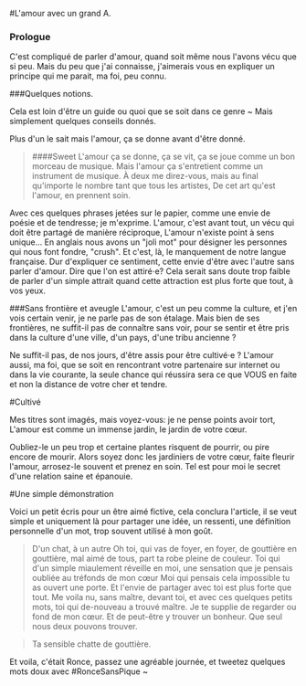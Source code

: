#L'amour avec un grand A.


### Prologue

C'est compliqué de parler d'amour, quand soit même nous l'avons vécu que si peu. Mais du peu que j'ai connaisse, j'aimerais vous en expliquer un principe qui me parait, ma foi, peu connu.


###Quelques notions.

Cela est loin d'être un guide ou quoi que se soit dans ce genre ~
Mais simplement quelques conseils donnés.

Plus d'un le sait mais l'amour, ça se donne avant d'être donné.

>####Sweet
>L'amour ça se donne, ça se vit, ça se joue comme un bon morceau de musique.
>Mais l'amour ça s'entretient comme un instrument de musique. 
>À deux me direz-vous, mais au final qu'importe le nombre tant que tous les artistes,
>De cet art qu'est l'amour, en prennent soin.

Avec ces quelques phrases jetées sur le papier, comme une envie de poésie et de tendresse; je m'exprime.
L'amour, c'est avant tout, un vécu qui doit être partagé de manière réciproque, L'amour n'existe point à sens unique…
En anglais nous avons un "joli mot" pour désigner les personnes qui nous font fondre, "crush".
Et c'est, là, le manquement de notre langue française. Dur d'expliquer ce sentiment, cette envie d'être avec l'autre sans parler d'amour. Dire que l'on est attiré⋅e? Cela serait sans doute trop faible de parler d'un simple attrait quand cette attraction est plus forte que tout, à vos yeux.

###Sans frontière et aveugle
L'amour, c'est un peu comme la culture, et j'en vois certain venir, je ne parle pas de son étalage.
Mais bien de ses frontières, ne suffit-il pas de connaître sans voir, pour se sentir et être pris dans la culture d'une ville, d'un pays, d'une tribu ancienne ?

Ne suffit-il pas, de nos jours, d'être assis pour être cultivé⋅e ? L'amour aussi, ma foi, que se soit en rencontrant votre partenaire sur internet ou dans la vie courante, la seule chance qui réussira sera ce que VOUS en faite et non la distance de votre cher et tendre.

#Cultivé

Mes titres sont imagés, mais voyez-vous: je ne pense points avoir tort, L'amour est comme un immense jardin, le jardin de votre cœur.

Oubliez-le un peu trop et certaine plantes risquent de pourrir, ou pire encore de mourir.
Alors soyez donc les jardiniers de votre cœur, faite fleurir l'amour, arrosez-le souvent et prenez en soin.
Tel est pour moi le secret d'une relation saine et épanouie.


#Une simple démonstration

Voici un petit écris pour un être aimé fictive, cela conclura l'article, il se veut simple et uniquement là pour partager une idée, un ressenti, une définition personnelle d'un mot, trop souvent utilisé à mon goût.

>D'un chat, à un autre
> Oh toi, qui vas de foyer, en foyer, de gouttière en gouttière, mal aimé de tous, part ta robe pleine de couleur.
>Toi qui d'un simple miaulement réveille en moi, une sensation que je pensais oubliée au tréfonds de mon cœur
>Moi qui pensais cela impossible tu as ouvert une porte. Et l'envie de partager avec toi est plus forte que tout.
>Me voila nu, sans maître, devant toi, et avec ces quelques petits mots, toi qui de-nouveau a trouvé maître.
>Je te supplie de regarder ou fond de mon cœur. Et de peut-être y trouver un bonheur. Que seul nous deux pouvons trouver.

>Ta sensible chatte de gouttière.


Et voila, c'était Ronce, passez une agréable journée, et tweetez quelques mots doux avec #RonceSansPique ~
